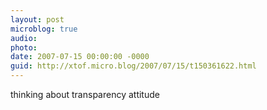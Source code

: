 ```yaml
---
layout: post
microblog: true
audio: 
photo: 
date: 2007-07-15 00:00:00 -0000
guid: http://xtof.micro.blog/2007/07/15/t150361622.html
---
```

thinking about transparency attitude
